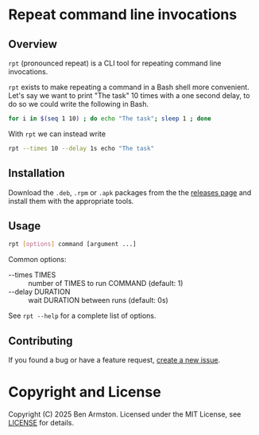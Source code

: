 # Repeat command line invocations

## Overview

`rpt` (pronounced repeat) is a CLI tool for repeating command line invocations.

`rpt` exists to make repeating a command in a Bash shell more convenient. Let's
say we want to print "The task" 10 times with a one second delay, to do so we
could write the following in Bash.

```bash
for i in $(seq 1 10) ; do echo "The task"; sleep 1 ; done
```

With `rpt` we can instead write

```bash
rpt --times 10 --delay 1s echo "The task"
```

## Installation

Download the `.deb`, `.rpm` or `.apk` packages from the the [releases
page](https://github.com/benarmston/rpt/releases) and install them with the
appropriate tools.

## Usage

```bash
rpt [options] command [argument ...]
```

Common options:

<dl>
    <dt>--times TIMES</dt>
    <dd>number of TIMES to run COMMAND (default: 1)</dd>
    <dt>--delay DURATION</dt>
    <dd>wait DURATION between runs (default: 0s)</dd>
</dl>

See `rpt --help` for a complete list of options.


## Contributing

If you found a bug or have a feature request, [create a new
issue](https://github.com/benarmston/rpt/issues/new).

# Copyright and License

Copyright (C) 2025 Ben Armston.  Licensed under the MIT License, see
[LICENSE](LICENSE) for details.
